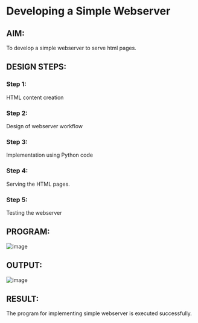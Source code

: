 # Developing a Simple Webserver
## AIM:
To develop a simple webserver to serve html pages.
## DESIGN STEPS:
### Step 1: 
HTML content creation
### Step 2:
Design of webserver workflow
### Step 3:
Implementation using Python code
### Step 4:
Serving the HTML pages.
### Step 5:
Testing the webserver
## PROGRAM:
![image](https://github.com/RANJEETH17/webserver/assets/120718823/96370bb0-8a6e-4af3-81e1-cb6bdd1ffe8e)
## OUTPUT:
![image](https://github.com/RANJEETH17/webserver/assets/120718823/f7e0edac-b0c7-4de4-8f4b-dc78354aeed0)
## RESULT:
The program for implementing simple webserver is executed successfully.
